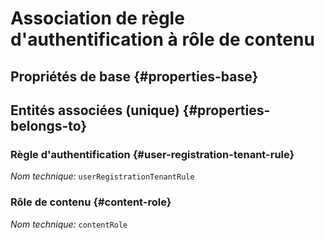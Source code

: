 # Association de règle d'authentification à rôle de contenu
<!--- THIS FILE IS GENERATED PLEASE DO NOT EDIT IT DIRECTLY --->



## Propriétés de base {#properties-base}



## Entités associées (unique) {#properties-belongs-to}

### Règle d'authentification {#user-registration-tenant-rule}



*Nom technique:* ```userRegistrationTenantRule```

### Rôle de contenu {#content-role}



*Nom technique:* ```contentRole```





